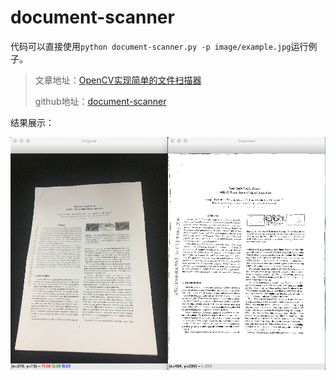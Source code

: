 # document-scanner

代码可以直接使用`python document-scanner.py -p image/example.jpg`运行例子。

>  文章地址：[OpenCV实现简单的文件扫描器](https://neroasmar.top/document-scanner/)
>
>  github地址：[document-scanner](https://github.com/NeroAsmarr/blog_doc/tree/master/document-scanner)

结果展示：

![gray_code_image](image/result.png)

